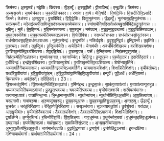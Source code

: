 

  
किम॑स्य। अ॒स्य॒मदे॑। मदे॒किं। किंव॑स्य। ऊँ॒इत्यूँ॑। अ॒स्य॒पी॒तौ। पी॒ताविन्द्रः॑। इन्द्रः॒किं। किम॑स्य। अ॒स्य॒स॒ख्ये। स॒ख्येच॑कार। च॒का॒रेति॑चकार।। रणा॑वा। वा॒ये। येनि॒षदि॑। नि॒षदि॒किं। नि॒सदीति॑नि॒ऽसदि॑। किन्ते। तेअ॑स्य। अ॒स्य॒पु॒रा। पु॒रावि॑विद्रे। वि॒वि॒द्रे॒किं। किमु॒नूत॑नासः। ऊँ॒इत्यूँ॑। नूत॑नास॒इति॒नूत॑नासः।।  
सद॑स्य॒मदे॑। मदे॒सद्व॑स्यपी॒ताविन्द्र॒सद॑स्यस्यस॒ख्येच॑कार।। रणा॑वा॒येनि॒षदि॒सत्तेअ॑स्यपु॒रावि॑विद्रे॒सदु॒नूत॑नासः।।  
न॒हिनु। नुते॑। ते॒म॒हि॒मनः॑। म॒हि॒मन॑स्समस्य। स॒म॒स्य॒न। नम॑घवन्। म॒घ॒व॒न्म॒घ॒वत्वस्य॑। म॒घ॒व॒न्निति॑मघऽवन्। म॒घ॒व॒त्वस्य॑विद्म। म॒घ॒व॒त्वस्येति॑मघवत्ऽत्वस्य। वि॒द्मेति॑विद्म।। नराध॑सोराधसः। राध॑सोराधसो॒नूत॑नस्य। राध॑सोराधस॒इति॒राध॑सःऽराधसः। नूत॑न॒स्येन्द्रः॑। इन्द्र॒नकिः॑। नकि॑र्ददृशे। द॒दृ॒श॒इ॒न्द्रि॒यं। इ॒न्द्रि॒यन्ते॑। त॒इति॑ते।।  
ए॒तत्त्यत्। त्यत्ते॑। त॒इ॒न्द्रि॒यं। इ॒न्द्रि॒यम॑चेति। अ॒चे॒ति॒येन॑। येनाव॑धीः। अव॑धीर्व॒रशि॑खस्य। व॒रशि॑खस्य॒शेषः॑। व॒रशि॑ख॒स्येति॑व॒रऽशि॑खस्य। शेष॒इति॒शेषः॑।। व॒ज्रस्य॒यत्। यत्ते॑। ते॒निह॑तस्य। निह॑तस्य॒शुष्मा॑त्। निह॑त॒स्येति॒निऽह॑तस्य। शुष्मा॑त्स्व॒नात्। स्व॒नाच्चि॑त्। चि॒दि॒न्द्र॒। इ॒न्द्र॒प॒र॒मः। प॒र॒मोद॒दार॑। द॒दारेति॑द॒दार॑।।  
व॒धीदिन्द्रः॑। इन्द्रो॑व॒रशि॑खस्य। व॒रशि॑खस्य॒शेषः॑। व॒रशि॑ख॒स्येति॑व॒रऽशि॑खस्य। शेषो॑भ्याव॒र्तिने॑। अ॒भ्या॒व॒र्तिने॑चायमा॒नाय॑। अ॒भ्या॒व॒र्तिन॒इत्य॑भि॒ऽआ॒व॒र्तिने॑। चा॒य॒मा॒नाय॒शिक्ष॑न्। शिक्ष॒न्निति॒शिक्ष॑न्।। वृ॒चीव॑तो॒यत्। यध्द॑रियू॒पीया॑यां। ह॒रि॒यू॒पीया॑यां॒हन्। ह॒रि॒यू॒पीया॑या॒मिति॑ह॒रि॒ऽयू॒पीया॑यां। हन्पूर्वे॑। पूर्वे॒अर्धे॑। अर्धे॑भि॒यसा॑। भि॒यसाप॑रः। अप॑रो॒दर्त्। दर्दिति॒दर्त्।। 23।।  
त्रिं॒शच्च॑तंव॒र्मिणः॑। त्रिं॒शच्च॑त॒मिति॑त्रिं॒शत्ऽश॑तं। व॒र्मिण॑इन्द्र। इ॒न्द्र॒सा॒कं। सा॒कंय॒व्याव॑त्यां। य॒व्याव॑त्याम्पुरुहूत। य॒व्याव॑त्या॒मिति॑य॒व्याऽव॑त्यां। पु॒रु॒हू॒त॒श्र॒व॒स्या। श्र॒व॒स्येति॑श्र॒व॒स्या।। वृ॒चीव॑न्त॒श्शर॑वे। शर॑वे॒पत्य॑मानाः। पत्य॑मानाः॒पात्र॑। पात्रा॑भिन्धा॒नाः। भि॒न्धा॒नान्य॒र्थानि॑। न्य॒र्थान्या॑यन्। न्य॒र्थानीति॑नि॒ऽअ॒र्थानि॑। आ॒य॒न्नित्या॑यय्।।  
यस्य॒गावौ॑। गावा॑वरु॒षा। अ॒रु॒षासू॑यव॒स्यू। सू॒य॒व॒स्यूअ॒न्तः। सु॒य॒व॒स्यूइति॑सु॒ऽय॒व॒स्यू। अ॒न्तरू॒षु। ऊँ॒इत्यूँ॑। सु॒चर॑तः। चर॑तो॒रेरि॑हाणाः। रेरि॑हा॒णेति॒रेरि॑हाणा।। ससृञ्ज॑याय। सृञ्ज॑यायतु॒र्वशं॑। तु॒र्वशं॒परा॑। परा॑दात्। अ॒दा॒द्वृ॒चीव॑तः। वृ॒चीव॑तोदैववा॒ताय॑। दै॒व॒वा॒तय॒शिक्ष॑न्। दै॒व॒वा॒तयेति॑दै॒व॒ऽवा॒ताय॑। शिक्ष॒न्निति॒शिक्ष॑न्।।  
द्व॒याँअ॑ग्ने। अ॒ग्ने॒र॒थिनः॑। र॒थिनो॑विंश॒तिं। विं॒श॒तिङ्गाः। गाव॒धूम॑न्तः। व॒धूम॑न्तोम॒घवा॑। व॒धूम॑न्त॒इति॑व॒धूऽम॑न्तः। म॒घवा॒मह्यं॑। म॒घवेति॑म॒घऽवा॑। मह्यं॑स॒म्राट्। स॒म्राळिति॑सं॒ऽराट्।। अ॒भ्या॒व॒र्तीचा॑यमा॒नः। अ॒भ्या॒व॒र्तीत्य॑भि॒ऽआ॒व॒र्ती। चाय॑मानोददाति। द॒दा॒ति॒दू॒णाशा॑। दू॒णशे॒यं। दु॒र्नशेति॑दुः॒ऽनशा॑। इ॒यन्दक्षि॑णा। दक्षि॑णापार्थ॒वानां॑। पा॒र्थ॒वाना॒मिति॑पा॒र्थ॒वानां॑।। 24।।  
